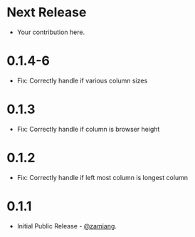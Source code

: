 Next Release
============

* Your contribution here.

0.1.4-6
===========

* Fix: Correctly handle if various column sizes

0.1.3
===========

* Fix: Correctly handle if column is browser height

0.1.2
===========

* Fix: Correctly handle if left most column is longest column

0.1.1
===========

* Initial Public Release - [@zamiang](https://github.com/zamiang).
